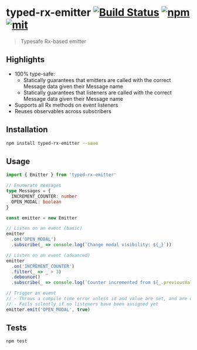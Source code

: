 # typed-rx-emitter [![Build Status][build]](https://circleci.com/gh/bcherny/typed-rx-emitter) [![npm]](https://www.npmjs.com/package/typed-rx-emitter) [![mit]](https://opensource.org/licenses/MIT)

[build]: https://img.shields.io/circleci/project/bcherny/typed-rx-emitter.svg?branch=master&style=flat-square
[npm]: https://img.shields.io/npm/v/typed-rx-emitter.svg?style=flat-square
[mit]: https://img.shields.io/npm/l/typed-rx-emitter.svg?style=flat-square

> Typesafe Rx-based emitter

## Highlights

- 100% type-safe:
  - Statically guarantees that emitters are called with the correct Message data given their Message name
  - Statically guarantees that listeners are called with the correct Message data given their Message name
- Supports all Rx methods on event listeners
- Reuses observables across subscribers

## Installation

```sh
npm install typed-rx-emitter --save
```

## Usage

```ts
import { Emitter } from 'typed-rx-emitter'

// Enumerate messages
type Messages = {
  INCREMENT_COUNTER: number
  OPEN_MODAL: boolean
}

const emitter = new Emitter

// Listen on an event (basic)
emitter
  .on('OPEN_MODAL')
  .subscribe(_ => console.log(`Change modal visibility: ${_}`))

// Listen on an event (advanced)
emitter
  .on('INCREMENT_COUNTER')
  .filter(_ => _ > 3)
  .debounce()
  .subscribe(_ => console.log(`Counter incremented from ${_.previousValue} to ${_.value}!`))

// Trigger an event
// - Throws a compile time error unless id and value are set, and are of the right types
// - Fails silently if no listeners have been assigned yet
emitter.emit('OPEN_MODAL', true)
```

## Tests

```sh
npm test
```
